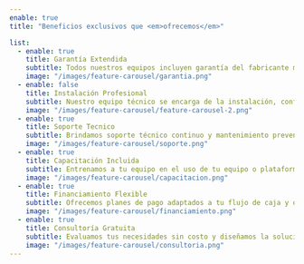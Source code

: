 ```yaml
---
enable: true
title: "Beneficios exclusivos que <em>ofrecemos</em>"

list:
  - enable: true
    title: Garantía Extendida
    subtitle: Todos nuestros equipos incluyen garantía del fabricante más nuestro soporte técnico especializado para tu tranquilidad total.
    image: "/images/feature-carousel/garantia.png"
  - enable: false
    title: Instalación Profesional
    subtitle: Nuestro equipo técnico se encarga de la instalación, configuración y puesta en marcha de todos tus equipos sin costo adicional.
    image: "/images/feature-carousel/feature-carousel-2.png"
  - enable: true
    title: Soporte Tecnico
    subtitle: Brindamos soporte técnico continuo y mantenimiento preventivo para mantener tus sistemas funcionando sin interrupciones.
    image: "/images/feature-carousel/soporte.png"
  - enable: true
    title: Capacitación Incluida
    subtitle: Entrenamos a tu equipo en el uso de tu equipo o plataforma, para maximizar tu inversión tecnológica.
    image: "/images/feature-carousel/capacitacion.png"
  - enable: true
    title: Financiamiento Flexible
    subtitle: Ofrecemos planes de pago adaptados a tu flujo de caja y opciones de renta para proyectos específicos.
    image: "/images/feature-carousel/financiamiento.png"
  - enable: true
    title: Consultoría Gratuita
    subtitle: Evaluamos tus necesidades sin costo y diseñamos la solución tecnológica ideal para tu empresa.
    image: "/images/feature-carousel/consultoria.png"
---
```

